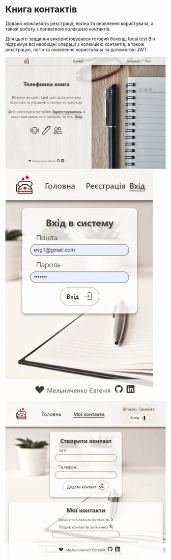 # Книга контактів

Додано можливість реєстрації, логіна та оновлення користувача, а також роботу з приватною колекцією контактів.

Для цього завдання використовувався готовий бекенд. 
local test
Він підтримує всі необхідні операції з колекцією контактів, а також реєстрацію, логін та оновлення користувача за допомогою JWT.


![Phonebook site Home page desktop](./assets/desctopHome.jpg)
![Phonebook site LogIn page mobile](./assets/MobLogin.jpg)
![Phonebook site Contacts page mobile](./assets/MobContacts.jpg)
